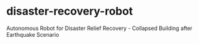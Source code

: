 # disaster-recovery-robot
Autonomous Robot for Disaster Relief Recovery - Collapsed Building after Earthquake Scenario
